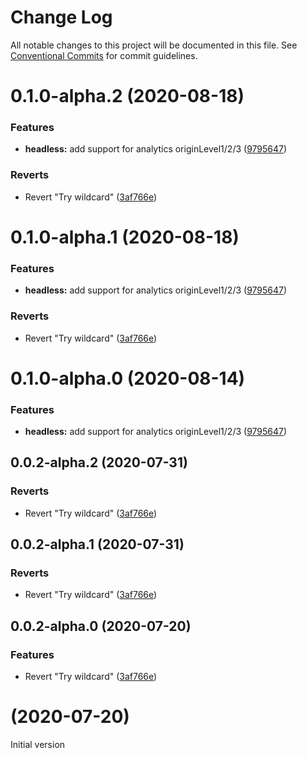 # Change Log

All notable changes to this project will be documented in this file.
See [Conventional Commits](https://conventionalcommits.org) for commit guidelines.

# 0.1.0-alpha.2 (2020-08-18)


### Features

* **headless:** add support for analytics originLevel1/2/3 ([9795647](https://bitbucket.org/coveord/ui-kit/commits/979564732ebce12778cdd1caa2e858606ee28e06))


### Reverts

* Revert "Try wildcard" ([3af766e](https://bitbucket.org/coveord/ui-kit/commits/3af766e94fd702836bda44081d12f192b2233a31))





# 0.1.0-alpha.1 (2020-08-18)


### Features

* **headless:** add support for analytics originLevel1/2/3 ([9795647](https://bitbucket.org/coveord/ui-kit/commits/979564732ebce12778cdd1caa2e858606ee28e06))


### Reverts

* Revert "Try wildcard" ([3af766e](https://bitbucket.org/coveord/ui-kit/commits/3af766e94fd702836bda44081d12f192b2233a31))





# 0.1.0-alpha.0 (2020-08-14)


### Features

* **headless:** add support for analytics originLevel1/2/3 ([9795647](https://bitbucket.org/coveord/ui-kit/commits/979564732ebce12778cdd1caa2e858606ee28e06))




## 0.0.2-alpha.2 (2020-07-31)


### Reverts

* Revert "Try wildcard" ([3af766e](https://bitbucket.org/coveord/ui-kit/commits/3af766e94fd702836bda44081d12f192b2233a31))





## 0.0.2-alpha.1 (2020-07-31)


### Reverts

* Revert "Try wildcard" ([3af766e](https://bitbucket.org/coveord/ui-kit/commits/3af766e94fd702836bda44081d12f192b2233a31))





## 0.0.2-alpha.0 (2020-07-20)


### Features

* Revert "Try wildcard" ([3af766e](https://bitbucket.org/coveord/ui-kit/commits/3af766e94fd702836bda44081d12f192b2233a31))



#  (2020-07-20)


Initial version
